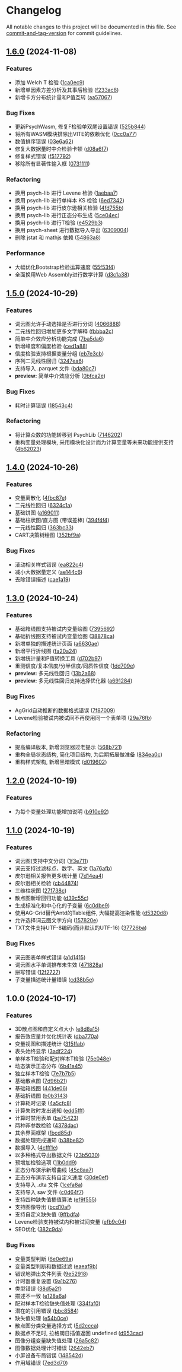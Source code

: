 # Changelog

All notable changes to this project will be documented in this file. See [commit-and-tag-version](https://github.com/absolute-version/commit-and-tag-version) for commit guidelines.

## [1.6.0](https://github.com/LeafYeeXYZ/PsychPen/compare/v1.5.0...v1.6.0) (2024-11-08)


### Features

* 添加 Welch T 检验 ([1ca0ec9](https://github.com/LeafYeeXYZ/PsychPen/commit/1ca0ec92ff82a90186a5410f9052d3edcbe97492))
* 新增单因素方差分析及其事后检验 ([f233ac8](https://github.com/LeafYeeXYZ/PsychPen/commit/f233ac8870b488fbde3b65285f5c51cd5c6db5e8))
* 新增卡方分布统计量和P值互转 ([aa57067](https://github.com/LeafYeeXYZ/PsychPen/commit/aa570679ac71a48b8f48c2fe5f397b8289be7dcc))


### Bug Fixes

* 更新PsychWasm, 修复F检验单双尾设置错误 ([525b844](https://github.com/LeafYeeXYZ/PsychPen/commit/525b8445378dd111460442c0f64cfa9cd0901ba0))
* 将所有WASM模块排除出VITE的依赖优化 ([0cc0a77](https://github.com/LeafYeeXYZ/PsychPen/commit/0cc0a77bce3d689e0aa62d8bf44bd9086addbeb5))
* 数值排序错误 ([03e6a62](https://github.com/LeafYeeXYZ/PsychPen/commit/03e6a6238feb264cdd3386d74e15b83d3b497710))
* 修复大数据量时中介检验卡顿 ([d08a6f7](https://github.com/LeafYeeXYZ/PsychPen/commit/d08a6f7c33fcd94fdfed810dd2c9f32915238240))
* 修复样式错误 ([f517792](https://github.com/LeafYeeXYZ/PsychPen/commit/f517792926025f6d25fafdd0f6f0b41afd0b95e8))
* 移除所有显著性输入框 ([0731111](https://github.com/LeafYeeXYZ/PsychPen/commit/0731111431e9180ed60f9890feb76966d1b68b5e))


### Refactoring

* 换用 psych-lib 进行 Levene 检验 ([1aebaa7](https://github.com/LeafYeeXYZ/PsychPen/commit/1aebaa7af436f4f0a940988fed33695f7fbaa70e))
* 换用 psych-lib 进行单样本 KS 检验 ([6ed7342](https://github.com/LeafYeeXYZ/PsychPen/commit/6ed73423b4570ee5a49381093c52db90b92e74b9))
* 换用 psych-lib 进行皮尔逊相关检验 ([4fd755b](https://github.com/LeafYeeXYZ/PsychPen/commit/4fd755b196d7bcc1ea5373566dd23f8f53315f04))
* 换用 psych-lib 进行正态分布生成 ([5ce04ec](https://github.com/LeafYeeXYZ/PsychPen/commit/5ce04ec0717979895e82bd11ff0221516c34b500))
* 换用 psych-lib 进行T检验 ([e4529b3](https://github.com/LeafYeeXYZ/PsychPen/commit/e4529b3463c61361d78b9fb882db4cf4c8f915b8))
* 换用 psych-sheet 进行数据导入导出 ([6309004](https://github.com/LeafYeeXYZ/PsychPen/commit/63090047d61583e9efff4beb135a61e7cf133be9))
* 删除 jstat 和 mathjs 依赖 ([54863a8](https://github.com/LeafYeeXYZ/PsychPen/commit/54863a816c35eebf191edc845ab35203ffc06394))


### Performance

* 大幅优化Bootstrap检验运算速度 ([55f53f4](https://github.com/LeafYeeXYZ/PsychPen/commit/55f53f49144bc1333d6c5e55dae58ff911e15cd0))
* 全面换用Web Assembly进行数学计算 ([d3c1a38](https://github.com/LeafYeeXYZ/PsychPen/commit/d3c1a3891c20afba8bf0bff06265ac53a1e2cc28))

## [1.5.0](https://github.com/LeafYeeXYZ/PsychPen/compare/v1.4.0...v1.5.0) (2024-10-29)


### Features

* 词云图允许手动选择是否进行分词 ([4066888](https://github.com/LeafYeeXYZ/PsychPen/commit/4066888f0dd24a92534d0205601664897c892072))
* 二元线性回归增加更多文字解释 ([fbbba2c](https://github.com/LeafYeeXYZ/PsychPen/commit/fbbba2c8293649774258c98ef70d8b43f043ef73))
* 简单中介效应分析功能完成 ([7ba5da6](https://github.com/LeafYeeXYZ/PsychPen/commit/7ba5da652249ae7ebffe7907374d1b593d229c86))
* 新增峰度和偏度检验 ([ced1a88](https://github.com/LeafYeeXYZ/PsychPen/commit/ced1a882365eb11b6249ac34e93d3a10d19a8d53))
* 信度检验支持根据变量分组 ([eb7e3cb](https://github.com/LeafYeeXYZ/PsychPen/commit/eb7e3cbd76f431cbda065a2c0f2476b133b16773))
* 序列二元线性回归 ([3247ea6](https://github.com/LeafYeeXYZ/PsychPen/commit/3247ea6b8d06da9878f916d96561a53adae4b583))
* 支持导入 .parquet 文件 ([bda80c7](https://github.com/LeafYeeXYZ/PsychPen/commit/bda80c7e53f1692b9ff95657ae1b64709f182169))
* **preview:** 简单中介效应分析 ([0bfca2e](https://github.com/LeafYeeXYZ/PsychPen/commit/0bfca2eb71f9826c53cec701cfaa21a930e44999))


### Bug Fixes

* 耗时计算错误 ([18543c4](https://github.com/LeafYeeXYZ/PsychPen/commit/18543c42ae33dc1363a74a8df43e276d6ccad141))


### Refactoring

* 将计算众数的功能转移到 PsychLib ([7146202](https://github.com/LeafYeeXYZ/PsychPen/commit/71462024da9b659d6e3a521945e9908ec525b7ab))
* 重构变量处理模块, 采用模块化设计而为计算变量等未来功能提供支持 ([4b62023](https://github.com/LeafYeeXYZ/PsychPen/commit/4b62023d16864e49fc2d84292558f8dc2e41bf6e))

## [1.4.0](https://github.com/LeafYeeXYZ/PsychPen/compare/v1.3.0...v1.4.0) (2024-10-26)


### Features

* 变量离散化 ([4fbc87e](https://github.com/LeafYeeXYZ/PsychPen/commit/4fbc87ee70776afdd692a1a6ac951f63e2b3a9f2))
* 二元线性回归 ([6324c1a](https://github.com/LeafYeeXYZ/PsychPen/commit/6324c1a2d36d02acc7a56fb948738e5e40394ec6))
* 基础饼图 ([a169011](https://github.com/LeafYeeXYZ/PsychPen/commit/a169011cad4b9cc134aefe7c26de260d6f348bf5))
* 基础柱状图/直方图 (带误差棒) ([394f4f4](https://github.com/LeafYeeXYZ/PsychPen/commit/394f4f4720c377c03fad7e4484c17f0933cdea40))
* 一元线性回归 ([363bc33](https://github.com/LeafYeeXYZ/PsychPen/commit/363bc334ee257ca0bb990f181ec97a3080a465d6))
* CART决策树绘图 ([352bf9a](https://github.com/LeafYeeXYZ/PsychPen/commit/352bf9a6e542e3fae83911b250738095bc7a3a0d))


### Bug Fixes

* 滚动相关样式错误 ([ea822c4](https://github.com/LeafYeeXYZ/PsychPen/commit/ea822c4da86b2ab27c1a09870235068cd91a9f44))
* 减小大数据量定义 ([ae144c6](https://github.com/LeafYeeXYZ/PsychPen/commit/ae144c6f7a484473d80f0babc42e09885860d7f1))
* 去除错误描述 ([cae1a19](https://github.com/LeafYeeXYZ/PsychPen/commit/cae1a19e9e3144739565bee1b884f7dfcf50cde0))

## [1.3.0](https://github.com/LeafYeeXYZ/PsychPen/compare/v1.2.0...v1.3.0) (2024-10-24)


### Features

* 基础箱线图支持被试内变量绘图 ([7395692](https://github.com/LeafYeeXYZ/PsychPen/commit/7395692694fd22913416952eb04ad9acc2ccec33))
* 基础折线图支持被试内变量绘图 ([38878ca](https://github.com/LeafYeeXYZ/PsychPen/commit/38878caf1e163b8a30e0fca77f8f78ad56628087))
* 新增单独的描述统计页面 ([a6630ae](https://github.com/LeafYeeXYZ/PsychPen/commit/a6630aea075b4c4ea84780ed047759ba6d1c6af0))
* 新增平行折线图 ([fa20a24](https://github.com/LeafYeeXYZ/PsychPen/commit/fa20a24ab507952619029269a75a4ef2b4dd9eb6))
* 新增统计量和P值转换工具 ([d702b97](https://github.com/LeafYeeXYZ/PsychPen/commit/d702b97feb6b5d4226e7171b1318430985bf764a))
* 重测信度/复本信度/分半信度/同质性信度 ([1dd709e](https://github.com/LeafYeeXYZ/PsychPen/commit/1dd709e1fa265baf73a1e1a06315107f93a0f581))
* **preview:** 多元线性回归 ([13b2a68](https://github.com/LeafYeeXYZ/PsychPen/commit/13b2a680bf61f7a7342bbcdd6b53f585b7349399))
* **preview:** 多元线性回归支持选择优化器 ([a691284](https://github.com/LeafYeeXYZ/PsychPen/commit/a69128404296f6198444e908ca8f90c6d3cbc0b8))


### Bug Fixes

* AgGrid自动推断的数据格式错误 ([7f87009](https://github.com/LeafYeeXYZ/PsychPen/commit/7f87009714bcda6b07ce6bde0f308ca7470b7ac7))
* Levene检验被试内被试间不再使用同一个表单项 ([29a76fb](https://github.com/LeafYeeXYZ/PsychPen/commit/29a76fb28c0646f968c7b6d0cc3b99e9c6db2a52))


### Refactoring

* 提高编译版本, 新增浏览器过老提示 ([568b721](https://github.com/LeafYeeXYZ/PsychPen/commit/568b721fa367642c89dffd8b45500966793551bf))
* 重构全局状态结构, 简化项目结构, 为后期拓展做准备 ([834ea0c](https://github.com/LeafYeeXYZ/PsychPen/commit/834ea0c658f59ba0ea0349e9aecd3ce57cf65cd8))
* 重构样式架构, 新增黑暗模式 ([d019602](https://github.com/LeafYeeXYZ/PsychPen/commit/d019602fda2d289b902dea1a69eaf240129ff8e2))

## [1.2.0](https://github.com/LeafYeeXYZ/PsychPen/compare/v1.1.0...v1.2.0) (2024-10-19)


### Features

* 为每个变量处理功能增加说明 ([b910e92](https://github.com/LeafYeeXYZ/PsychPen/commit/b910e92c4e1dd2f5e2d914ee62b4e583793cf20d))

## [1.1.0](https://github.com/LeafYeeXYZ/PsychPen/compare/v1.0.0...v1.1.0) (2024-10-19)


### Features

* 词云图(支持中文分词) ([1f3e711](https://github.com/LeafYeeXYZ/PsychPen/commit/1f3e711355204e8dac27d464edc5f42cc6a0c7d5))
* 词云支持过滤标点、数字、英文 ([1a76afb](https://github.com/LeafYeeXYZ/PsychPen/commit/1a76afbc79c56a0a78629ba2324be859ff6c7815))
* 皮尔逊相关报告更多统计量 ([7d14ea4](https://github.com/LeafYeeXYZ/PsychPen/commit/7d14ea4e7e198702444e830ebc57c70c3b2df6b3))
* 皮尔逊相关检验 ([cb44874](https://github.com/LeafYeeXYZ/PsychPen/commit/cb448749466d40f7810168d841271628778d67a0))
* 三维柱状图 ([27f738c](https://github.com/LeafYeeXYZ/PsychPen/commit/27f738ce683a9c6b2bc57a20e2b9ddd6bd14b085))
* 散点图新增回归功能 ([d39c55c](https://github.com/LeafYeeXYZ/PsychPen/commit/d39c55cad3a3aa274a60a08a35af7d8fc7510d8c))
* 生成标准化和中心化的子变量 ([6c0dbe9](https://github.com/LeafYeeXYZ/PsychPen/commit/6c0dbe9dc6354830084456eed4cabbf6b6ef6ee9))
* 使用AG-Grid替代Antd的Table组件, 大幅提高渲染性能 ([d5320d8](https://github.com/LeafYeeXYZ/PsychPen/commit/d5320d8f7c3bff1c0f7e78c864b8fa3d87ecf95e))
* 允许选择词云图文字方向 ([157820e](https://github.com/LeafYeeXYZ/PsychPen/commit/157820ea5988f44d5ad240f75cc522922d76d979))
* TXT文件支持UTF-8编码(而非默认的UTF-16) ([37726ba](https://github.com/LeafYeeXYZ/PsychPen/commit/37726baab517b90b96a4a0c7a58a9037b2c9b104))


### Bug Fixes

* 词云图表单样式错误 ([a1d1415](https://github.com/LeafYeeXYZ/PsychPen/commit/a1d14156d06d82bd5b050468c01dd3f1e1c8f97d))
* 词云图水平单词排布未生效 ([471828a](https://github.com/LeafYeeXYZ/PsychPen/commit/471828a61ce6b79a3918fcbf8682be14d0102c3a))
* 拼写错误 ([12f2727](https://github.com/LeafYeeXYZ/PsychPen/commit/12f2727e5005bffd5dd752bedfb666a16a1e3b55))
* 子变量描述统计量错误 ([cd38b5e](https://github.com/LeafYeeXYZ/PsychPen/commit/cd38b5ed519873ef1bb97c3b9d7fb1f99dfba9cb))

## 1.0.0 (2024-10-17)


### Features

* 3D散点图和自定义点大小 ([e8d8a15](https://github.com/LeafYeeXYZ/PsychPen/commit/e8d8a153e3fe947f0cadd6ef81a6a913b1190b35))
* 报告效应量并优化统计表 ([dba770a](https://github.com/LeafYeeXYZ/PsychPen/commit/dba770ae9b1abc0fa9738e3ab23f1d086df79929))
* 变量视图和描述统计 ([315ffab](https://github.com/LeafYeeXYZ/PsychPen/commit/315ffabe246b7c54c54f97fdf20c2fd058b61f6a))
* 表头始终显示 ([3adf224](https://github.com/LeafYeeXYZ/PsychPen/commit/3adf2248fa75bca7d39ff71941d0a815f5bf419b))
* 单样本T检验和配对样本T检验 ([75e048e](https://github.com/LeafYeeXYZ/PsychPen/commit/75e048e98da0b0a8adb681fbe7cb7e8a85db6f2b))
* 动态演示正态分布 ([6b41a45](https://github.com/LeafYeeXYZ/PsychPen/commit/6b41a456ff8b73893a37fac8baaf5cf3bc921d1c))
* 独立样本T检验 ([7e7b7b5](https://github.com/LeafYeeXYZ/PsychPen/commit/7e7b7b55e7acca7719402f9949580db92450d808))
* 基础散点图 ([7d96b21](https://github.com/LeafYeeXYZ/PsychPen/commit/7d96b218c56a85217ca5dfcd95e24364a6ec3d09))
* 基础箱线图 ([441de06](https://github.com/LeafYeeXYZ/PsychPen/commit/441de060c844ed55d1baa4f979032b5fd67d0f53))
* 基础折线图 ([b0b3143](https://github.com/LeafYeeXYZ/PsychPen/commit/b0b31437fc937197bf031964a86e6ec625d288d9))
* 计算耗时记录 ([4a5cfc8](https://github.com/LeafYeeXYZ/PsychPen/commit/4a5cfc8ab37c6db295972ca8d51746f93d66fb9c))
* 计算失败时发出通知 ([edd5fff](https://github.com/LeafYeeXYZ/PsychPen/commit/edd5fffc36e75248660c31a8d0a4c412db28c782))
* 计算时禁用表单 ([be75423](https://github.com/LeafYeeXYZ/PsychPen/commit/be75423eb8c17b6291d0bb02fcb58f4a2fd45bf1))
* 两种非参数检验 ([4378dac](https://github.com/LeafYeeXYZ/PsychPen/commit/4378dacb6d33e938f11bd1e5246f96d84ee7a520))
* 其余界面框架 ([fbcd85d](https://github.com/LeafYeeXYZ/PsychPen/commit/fbcd85de1966c5767e5f9f08cece55e997428a17))
* 数据处理完成通知 ([b38be82](https://github.com/LeafYeeXYZ/PsychPen/commit/b38be829b3b66e31fc3d8e6d6c293e915aec00f5))
* 数据导入 ([4cfff1e](https://github.com/LeafYeeXYZ/PsychPen/commit/4cfff1eb3f16fbbe851aa204060620c8b73eaca5))
* 以多种格式导出数据文件 ([23b5030](https://github.com/LeafYeeXYZ/PsychPen/commit/23b503042eb6942d6c51da29bfee08efd0a795f2))
* 预增加检验选项 ([11b0dd9](https://github.com/LeafYeeXYZ/PsychPen/commit/11b0dd97fdeabe9f07877b6089e93e04859750fb))
* 正态分布演示新增曲线 ([45c8aa7](https://github.com/LeafYeeXYZ/PsychPen/commit/45c8aa75338d3c52762814b2f2388f6fb62927eb))
* 正态分布演示支持自定义速度 ([30de0ef](https://github.com/LeafYeeXYZ/PsychPen/commit/30de0effafb0d8cec516fc7e29fe376ad408767f))
* 支持导入 .dta 文件 ([1cefa8a](https://github.com/LeafYeeXYZ/PsychPen/commit/1cefa8a8798883d1643449ec7ffa252dc47031b8))
* 支持导入 sav 文件 ([c0d64f7](https://github.com/LeafYeeXYZ/PsychPen/commit/c0d64f750a8b5cb95bf81b61cd7651610bebd563))
* 支持四种缺失值插值算法 ([ef9f555](https://github.com/LeafYeeXYZ/PsychPen/commit/ef9f5556ef53e3699b9c700abeadd824483fc145))
* 支持图像导出 ([bcd10af](https://github.com/LeafYeeXYZ/PsychPen/commit/bcd10afdacb72560e358ee450b224d4e2e122970))
* 支持自定义缺失值 ([9ffbdfa](https://github.com/LeafYeeXYZ/PsychPen/commit/9ffbdfa8fe55bd06164e27076627f3da64d4cd33))
* Levene检验支持被试内和被试间变量 ([efb9c04](https://github.com/LeafYeeXYZ/PsychPen/commit/efb9c04dc25acf0cfc4478c3f48b9ff4f5c7c76e))
* SEO优化 ([382c9da](https://github.com/LeafYeeXYZ/PsychPen/commit/382c9dab04b6d5997ac1b9915b5775c7e9fa22b8))


### Bug Fixes

* 变量类型判断 ([6e0e69a](https://github.com/LeafYeeXYZ/PsychPen/commit/6e0e69a6bfc864b1cecfa39f5e7bb391f5007ed6))
* 变量类型判断和数据过滤 ([eaeaf9b](https://github.com/LeafYeeXYZ/PsychPen/commit/eaeaf9b7835bef6a5299681b28b02755d473914d))
* 错误地弹出文件列表 ([9e52918](https://github.com/LeafYeeXYZ/PsychPen/commit/9e52918d0810af1e32227f9ea15f9437e684f593))
* 计时器重复设置 ([9a1b276](https://github.com/LeafYeeXYZ/PsychPen/commit/9a1b276ae4404f3e771301e5dfea7158655cb024))
* 类型错误 ([38d5a2f](https://github.com/LeafYeeXYZ/PsychPen/commit/38d5a2fc5c4f052b099f31e582c8aef2032a7be5))
* 描述不一致 ([e128a6a](https://github.com/LeafYeeXYZ/PsychPen/commit/e128a6a375960a52801694f89edbc38348b61ac0))
* 配对样本T检验缺失值处理 ([334faf0](https://github.com/LeafYeeXYZ/PsychPen/commit/334faf02272051546be9ff6fc47023b1ae73b5d8))
* 潜在的引用错误 ([bbc8584](https://github.com/LeafYeeXYZ/PsychPen/commit/bbc8584ea11d56d2f0b3e5cd9e12bfa58f06634b))
* 缺失值处理 ([e54b0ce](https://github.com/LeafYeeXYZ/PsychPen/commit/e54b0ce34a36b6b2ba0dcf5ec9a2ddd9da5d3437))
* 散点图分类变量选择方式 ([5d2ccca](https://github.com/LeafYeeXYZ/PsychPen/commit/5d2cccae065ec8bbb9b8b9970258594fb08141be))
* 数据点不足时, 拉格朗日插值返回 undefined ([d953cac](https://github.com/LeafYeeXYZ/PsychPen/commit/d953cac08e91a2792ed983063f447fdce9edcddd))
* 图像分组变量缺失值处理 ([26a5c82](https://github.com/LeafYeeXYZ/PsychPen/commit/26a5c820316ff6eb868ab284aa7ec4ba886cc4b1))
* 图像数据处理计时错误 ([2642eb7](https://github.com/LeafYeeXYZ/PsychPen/commit/2642eb726b88e3b3a60b6e2b105bd893d339eda2))
* 小屏设备布局错误 ([148542d](https://github.com/LeafYeeXYZ/PsychPen/commit/148542dbf901ed2f382b4287e4dc3802fb988bdc))
* 作用域错误 ([7ed3d70](https://github.com/LeafYeeXYZ/PsychPen/commit/7ed3d708ab24ee2ac725845c42fdca69882bf5ab))
